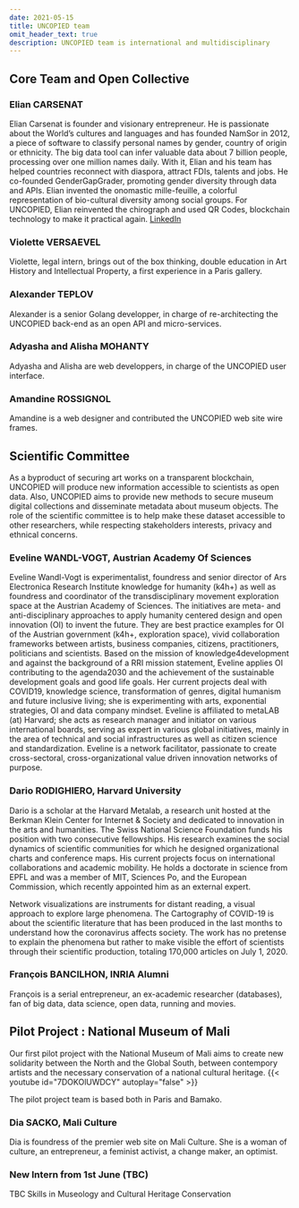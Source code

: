 ```yaml
---
date: 2021-05-15
title: UNCOPIED team
omit_header_text: true
description: UNCOPIED team is international and multidisciplinary
---
```


## Core Team and Open Collective

### Elian CARSENAT
Elian Carsenat is founder and visionary entrepreneur. He is passionate about the World’s cultures and languages and has founded NamSor in 2012, a piece of software to classify personal names by gender, country of origin or ethnicity. The big data tool can infer valuable data about 7 billion people, processing over one million names daily. With it, Elian and his team has helped countries reconnect with diaspora, attract FDIs, talents and jobs.
He co-founded GenderGapGrader, promoting gender diversity through data and APIs. Elian invented the onomastic mille-feuille, a colorful representation of bio-cultural diversity among social groups.
For UNCOPIED, Elian reinvented the chirograph and used QR Codes, blockchain technology to make it practical again. 
[LinkedIn](https://www.linkedin.com/in/eliancarsenat/) 

### Violette VERSAEVEL
Violette, legal intern, brings out of the box thinking, double education in Art History and Intellectual Property, a first experience in a Paris gallery.

### Alexander TEPLOV
Alexander is a senior Golang developper, in charge of re-architecting the UNCOPIED back-end as an open API and micro-services.

### Adyasha and Alisha MOHANTY
Adyasha and Alisha are web developpers, in charge of the UNCOPIED user interface. 

### Amandine ROSSIGNOL
Amandine is a web designer and contributed the UNCOPIED web site wire frames.

## Scientific Committee
As a byproduct of securing art works on a transparent blockchain, UNCOPIED will produce new information accessible to scientists as open data. Also, UNCOPIED aims to provide new methods to secure museum digital collections and disseminate metadata about museum objects. The role of the scientific committee is to help make these dataset accessible to other researchers, while respecting stakeholders interests, privacy and ethnical concerns. 

### Eveline WANDL-VOGT, Austrian Academy Of Sciences
Eveline Wandl-Vogt is experimentalist, foundress and senior director of Ars Electronica Research Institute knowledge for humanity (k4h+) as well as foundress and coordinator of the transdisciplinary movement exploration space at the Austrian Academy of Sciences. The initiatives are meta- and anti-disciplinary approaches to apply humanity centered design and open innovation (OI) to invent the future. They are best practice examples for OI of the Austrian government (k4h+, exploration space), vivid collaboration frameworks between artists, business companies, citizens, practitioners, politicians and scientists.
Based on the mission of knowledge4development and against the background of a RRI mission statement, Eveline applies OI contributing to the agenda2030 and the achievement of the sustainable development goals and good life goals.
Her current projects deal with COVID19, knowledge science, transformation of genres, digital humanism and future inclusive living; she is experimenting with arts, exponential strategies, OI and data company mindset.
Eveline is affiliated to metaLAB (at) Harvard; she acts as research manager and initiator on various international boards, serving as expert in various global initiatives, mainly in the area of technical and social infrastructures as well as citizen science and standardization.
Eveline is a network facilitator, passionate to create cross-sectoral, cross-organizational value driven innovation networks of purpose.

### Dario RODIGHIERO, Harvard University
Dario is a scholar at the Harvard Metalab, a research unit hosted at the Berkman Klein Center for Internet & Society and dedicated to innovation in the arts and humanities. The Swiss National Science Foundation funds his position with two consecutive fellowships. His research examines the social dynamics of scientific communities for which he designed organizational charts and conference maps. His current projects focus on international collaborations and academic mobility. He holds a doctorate in science from EPFL and was a member of MIT, Sciences Po, and the European Commission, which recently appointed him as an external expert.

Network visualizations are instruments for distant reading, a visual approach to explore large phenomena. The Cartography of COVID-19 is about the scientific literature that has been produced in the last months to understand how the coronavirus affects society. The work has no pretense to explain the phenomena but rather to make visible the effort of scientists through their scientific production, totaling 170,000 articles on July 1, 2020.

### François BANCILHON, INRIA Alumni
François is a serial entrepreneur, an ex-academic researcher (databases), fan of big data, data science, open data, running and movies.

## Pilot Project : National Museum of Mali

Our first pilot project with the National Museum of Mali aims to create new solidarity between the North and the Global South, between contempory artists and the necessary conservation of a national cultural heritage. 
{{< youtube id="7DOKOlUWDCY" autoplay="false" >}}

The pilot project team is based both in Paris and Bamako. 

### Dia SACKO, Mali Culture
Dia is foundress of the premier web site on Mali Culture. She is a woman of culture, an entrepreneur, a feminist activist, a change maker, an optimist.  

### New Intern from 1st June (TBC)
TBC Skills in Museology and Cultural Heritage Conservation

